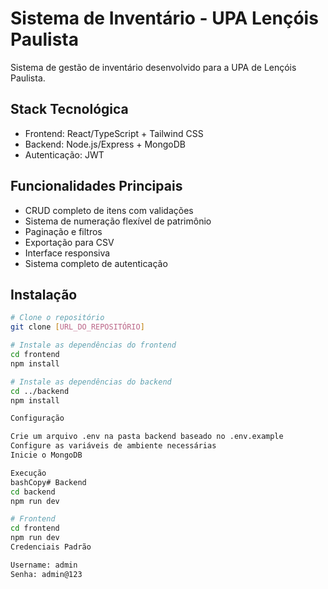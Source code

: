 # Sistema de Inventário - UPA Lençóis Paulista

Sistema de gestão de inventário desenvolvido para a UPA de Lençóis Paulista.

## Stack Tecnológica

- Frontend: React/TypeScript + Tailwind CSS
- Backend: Node.js/Express + MongoDB
- Autenticação: JWT

## Funcionalidades Principais

- CRUD completo de itens com validações
- Sistema de numeração flexível de patrimônio
- Paginação e filtros
- Exportação para CSV
- Interface responsiva
- Sistema completo de autenticação

## Instalação

```bash
# Clone o repositório
git clone [URL_DO_REPOSITÓRIO]

# Instale as dependências do frontend
cd frontend
npm install

# Instale as dependências do backend
cd ../backend
npm install

Configuração

Crie um arquivo .env na pasta backend baseado no .env.example
Configure as variáveis de ambiente necessárias
Inicie o MongoDB

Execução
bashCopy# Backend
cd backend
npm run dev

# Frontend
cd frontend
npm run dev
Credenciais Padrão

Username: admin
Senha: admin@123

